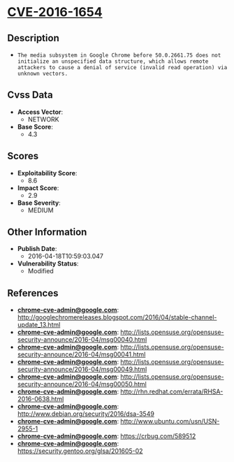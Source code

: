 
# [CVE-2016-1654](http://googlechromereleases.blogspot.com/2016/04/stable-channel-update_13.html)

## Description

- `The media subsystem in Google Chrome before 50.0.2661.75 does not initialize an unspecified data structure, which allows remote attackers to cause a denial of service (invalid read operation) via unknown vectors.`

## Cvss Data

- **Access Vector**:
  - NETWORK
- **Base Score**:
  - 4.3

## Scores

- **Exploitability Score**:
  - 8.6
- **Impact Score**:
  - 2.9
- **Base Severity**:
  - MEDIUM

## Other Information

- **Publish Date**:
  - 2016-04-18T10:59:03.047
- **Vulnerability Status**:
  - Modified

## References

- **chrome-cve-admin@google.com**: http://googlechromereleases.blogspot.com/2016/04/stable-channel-update_13.html
- **chrome-cve-admin@google.com**: http://lists.opensuse.org/opensuse-security-announce/2016-04/msg00040.html
- **chrome-cve-admin@google.com**: http://lists.opensuse.org/opensuse-security-announce/2016-04/msg00041.html
- **chrome-cve-admin@google.com**: http://lists.opensuse.org/opensuse-security-announce/2016-04/msg00049.html
- **chrome-cve-admin@google.com**: http://lists.opensuse.org/opensuse-security-announce/2016-04/msg00050.html
- **chrome-cve-admin@google.com**: http://rhn.redhat.com/errata/RHSA-2016-0638.html
- **chrome-cve-admin@google.com**: http://www.debian.org/security/2016/dsa-3549
- **chrome-cve-admin@google.com**: http://www.ubuntu.com/usn/USN-2955-1
- **chrome-cve-admin@google.com**: https://crbug.com/589512
- **chrome-cve-admin@google.com**: https://security.gentoo.org/glsa/201605-02
